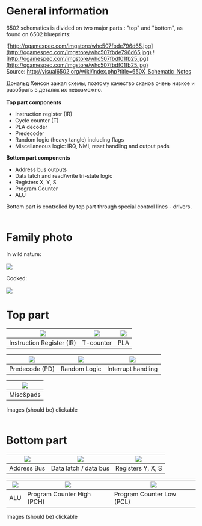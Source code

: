 # General information #

6502 schematics is divided on two major parts : "top" and "bottom", as found on 6502 blueprints:

![http://ogamespec.com/imgstore/whc507fbde796d65.jpg](http://ogamespec.com/imgstore/whc507fbde796d65.jpg) ![http://ogamespec.com/imgstore/whc507fbdf01fb25.jpg](http://ogamespec.com/imgstore/whc507fbdf01fb25.jpg)
<br>Source: <a href='http://visual6502.org/wiki/index.php?title=650X_Schematic_Notes'>http://visual6502.org/wiki/index.php?title=650X_Schematic_Notes</a>

Дональд Хенсон зажал схемы, поэтому качество сканов очень низкое и разобрать в деталях их невозможно.<br>
<br>
<b>Top part components</b>
<ul><li>Instruction register (IR)<br>
</li><li>Cycle counter (T)<br>
</li><li>PLA decoder<br>
</li><li>Predecoder<br>
</li><li>Random logic (heavy tangle) including flags<br>
</li><li>Miscellaneous logic: IRQ, NMI, reset handling and output pads</li></ul>

<b>Bottom part components</b>
<ul><li>Address bus outputs<br>
</li><li>Data latch and read/write tri-state logic<br>
</li><li>Registers X, Y, S<br>
</li><li>Program Counter<br>
</li><li>ALU</li></ul>

Bottom part is controlled by top part through special control lines - drivers.<br>
<br>
<h1>Family photo</h1>

In wild nature:<br>
<br>
<img src='http://ogamespec.com/imgstore/resized_whc503b820d9d535.jpg' />

Cooked:<br>
<br>
<a href='http://breaknes.com/files/6502/6502.jpg'><img src='http://breaknes.com/files/6502/6502_sm.jpg' /></a>

<h1>Top part</h1>

<table><thead><th> <img src='http://ogamespec.com/imgstore/whc507fc09d29765.jpg' /> </th><th> <img src='http://ogamespec.com/imgstore/whc507fc0aa43d45.jpg' /> </th><th> <img src='http://ogamespec.com/imgstore/whc507fc0b53df85.jpg' /> </th></thead><tbody>
<tr><td> Instruction Register (IR) </td><td> T-counter </td><td> PLA </td></tr></tbody></table>

<table><thead><th> <img src='http://ogamespec.com/imgstore/whc507fc0bfebcc5.jpg' /> </th><th> <img src='http://ogamespec.com/imgstore/whc507fc0cb92ee5.jpg' /> </th><th> <img src='http://ogamespec.com/imgstore/whc507fc0e0a1945.jpg' /> </th></thead><tbody>
<tr><td> Predecode (PD) </td><td> Random Logic </td><td> Interrupt handling </td></tr></tbody></table>

<table><thead><th> <img src='http://ogamespec.com/imgstore/whc507fc0d65c3e5.jpg' /> </th></thead><tbody>
<tr><td> Misc&pads </td></tr></tbody></table>

Images (should be) clickable<br>
<br>
<h1>Bottom part</h1>

<table><thead><th> <img src='http://ogamespec.com/imgstore/whc507fc498cc8c5.jpg' /> </th><th> <img src='http://ogamespec.com/imgstore/whc507fc49f6bde5.jpg' /> </th><th> <img src='http://ogamespec.com/imgstore/whc507fc4a6c99e5.jpg' /> </th></thead><tbody>
<tr><td> Address Bus </td><td> Data latch / data bus </td><td> Registers Y, X, S </td></tr></tbody></table>

<table><thead><th> <img src='http://ogamespec.com/imgstore/whc507fc4c14ba45.jpg' /> </th><th> <img src='http://ogamespec.com/imgstore/whc507fc4b07e6c5.jpg' /> </th><th> <img src='http://ogamespec.com/imgstore/whc507fc4b897d05.jpg' /> </th></thead><tbody>
<tr><td> ALU </td><td> Program Counter High (PCH) </td><td> Program Counter Low (PCL) </td></tr></tbody></table>

Images (should be) clickable